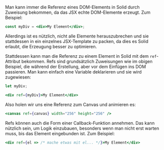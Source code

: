 Man kann immer die Referenz eines DOM-Elements in Solid durch Zuweisung bekommen, da das JSX echte DOM-Elemente erzeugt. Zum Beispiel:

```jsx
const myDiv = <div>My Element</div>;
```

Allerdings ist es nützlich, nicht alle Elemente herauszubrechen und sie stattdessen in ein einzelnes JSX-Template zu packen, da dies es Solid erlaubt, die Erzeugung besser zu optimieren.

Stattdessen kann man die Referenz zu einem Element in Solid mit dem `ref`-Attribut bekommen. Refs sind grundsätzlich Zuweisungen wie im obigen Beispiel, die während der Erstellung, aber vor dem Einfügen ins DOM passieren. Man kann einfach eine Variable deklarieren und sie wird zugewiesen:

```jsx
let myDiv;

<div ref={myDiv}>My Element</div>
```

Also holen wir uns eine Referenz zum Canvas und animieren es:

```jsx
<canvas ref={canvas} width="256" height="256" />
```

Refs können auch die Form einer Callback-Funktion annehmen. Das kann nützlich sein, um Logik einzubauen, besonders wenn man nicht erst warten muss, bis das Element eingebunden ist. Zum Beispiel:

```jsx
<div ref={el => /* mache etwas mit el... */}>My Element</div>
```
